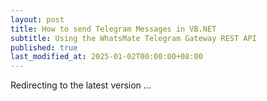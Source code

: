 ```yaml
---
layout: post
title: How to send Telegram Messages in VB.NET
subtitle: Using the WhatsMate Telegram Gateway REST API
published: true
last_modified_at: 2025-01-02T00:00:00+08:00
---
```



<script>
    function pageRedirect() {
        window.location.replace("/2022-06-16-send-telegram-message-vb/");
    }      
    setTimeout("pageRedirect()", 1000);
</script>

Redirecting to the latest version ...

